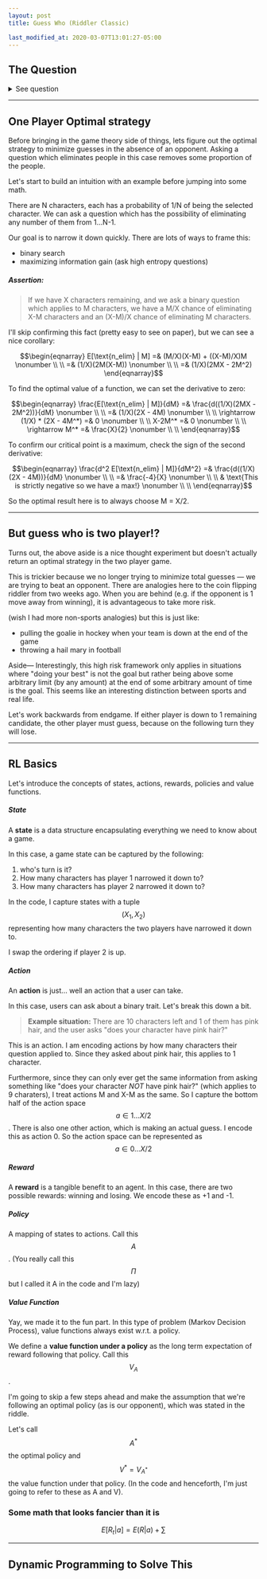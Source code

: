 ```yaml
---
layout: post
title: Guess Who (Riddler Classic)

last_modified_at: 2020-03-07T13:01:27-05:00
---
```


## The Question
<details>
<summary>See question</summary>
<q>

Sticking with the board game theme, from Andrew Lin comes a closer examination of a classic game of reasoning and elimination:

In the game of “Guess Who,” each player first randomly (and independently of their opponent) selects one of N character tiles. While it’s unlikely, both players can choose the same character. Each of the N characters is distinct in appearance — for example, characters have different skin tones, hair color, hair length and accessories like hats or glasses.

Each player also has access to a board with images of all N characters. The players alternate taking turns, and during each turn a player has two options:

Make a specific guess as to their opponent’s selected character. If correct, the player who made the guess immediately wins. Otherwise, that player immediately loses.
Ask a yes-or-no question about their opponent’s chosen character, in order to eliminate some of the candidates. Importantly, if only one possible character is left after the question, the player must still wait until their next turn to officially guess that character.
Assume both players are highly skilled at choosing yes-or-no questions, so that they can always craft a question to potentially rule out (or in) any desired number of candidates. Also, both are playing to maximize their own probability of winning.

Let’s keep things (relatively) simple, and suppose that N = 4. How likely is it that the player who goes first will win?

Extra credit: If N is instead 24 (the number of characters in the original “Guess Who” game), now how likely is it that the player who goes first will win?

Extra extra credit: If N is instead 14, now how likely is it that the player who goes first will win?
<cite><a href="https://fivethirtyeight.com/features/how-good-are-you-at-guess-who/">How Good Are You At Guess Who?</a></cite>
</q>
</details>

---

## One Player Optimal strategy
Before bringing in the game theory side of things, lets figure out the optimal strategy to minimize guesses in the absence of an opponent. Asking a question which eliminates people in this case removes some proportion of the people.

Let's start to build an intuition with an example before jumping into some math.

There are N characters, each has a probability of 1/N of being the selected character. We can ask a question which has the possibility of eliminating any number of them from 1...N-1.

Our goal is to narrow it down quickly. There are lots of ways to frame this:
* binary search
* maximizing information gain (ask high entropy questions)

##### Assertion:
> If we have X characters remaining, and we ask a binary question which applies to M characters, we have a M/X chance of eliminating X-M characters and an (X-M)/X chance of eliminating M characters.

I'll skip confirming this fact (pretty easy to see on paper), but we can see a nice corollary:

$$\begin{eqnarray}
    E[\text{n_elim} | M] =& (M/X)(X-M)  + ((X-M)/X)M \nonumber \\ \\
    =& (1/X)(2M(X-M)) \nonumber \\ \\
    =& (1/X)(2MX - 2M^2)
\end{eqnarray}$$

To find the optimal value of a function, we can set the derivative to zero:

$$\begin{eqnarray}
    \frac{E[\text{n_elim} | M]}{dM} =& \frac{d((1/X)(2MX - 2M^2))}{dM} \nonumber \\ \\
                        =& (1/X)(2X - 4M) \nonumber \\ \\
    \rightarrow (1/X) * (2X - 4M^*) =& 0 \nonumber \\ \\
    X-2M^* =& 0 \nonumber \\ \\
    \rightarrow M^* =& \frac{X}{2} \nonumber \\ \\
\end{eqnarray}$$

To confirm our critical point is a maximum, check the sign of the second derivative:

$$\begin{eqnarray}
    \frac{d^2 E[\text{n_elim} | M]}{dM^2} =& \frac{d((1/X)(2X - 4M))}{dM} \nonumber \\ \\
                                    =& \frac{-4}{X} \nonumber \\ \\
                                    & \text{This is strictly negative so we have a max!} \nonumber \\ \\
\end{eqnarray}$$

So the optimal result here is to always choose M = X/2.

---

## But guess who is two player!?
Turns out, the above aside is a nice thought experiment but doesn't actually return an optimal strategy in the two player game.

This is trickier because we no longer trying to minimize total guesses — we are trying to beat an opponent. There are analogies here to the coin flipping riddler from two weeks ago. When you are behind (e.g. if the opponent is 1 move away from winning), it is advantageous to take more risk.

(wish I had more non-sports analogies) but this is just like:
* pulling the goalie in hockey when your team is down at the end of the game
* throwing a hail mary in football

Aside—
Interestingly, this high risk framework only applies in situations where "doing your best" is not the goal but rather being above some arbitrary limit (by any amount) at the end of some arbitrary amount of time is the goal. This seems like an interesting distinction between sports and real life.

Let's work backwards from endgame. If either player is down to 1 remaining candidate, the other player must guess, because on the following turn they will lose.

---

## RL Basics
Let's introduce the concepts of states, actions, rewards, policies and value functions.

##### State
A **state** is a data structure encapsulating everything we need to know about a game.

In this case, a game state can be captured by the following:
1. who's turn is it?
2. How many characters has player 1 narrowed it down to?
3. How many characters has player 2 narrowed it down to?

In the code, I capture states with a tuple $$(X_1, X_2)$$ representing how many characters the two players have narrowed it down to.

I swap the ordering if player 2 is up.

##### Action
An **action** is just... well an action that a user can take.

In this case, users can ask about a binary trait. Let's break this down a bit. 

> **Example situation:** There are 10 characters left and 1 of them has pink hair, and the user asks "does your character have pink hair?" 

This is an action. I am encoding actions by how many characters their question applied to. Since they asked about pink hair, this applies to 1 character. 

Furthermore, since they can only ever get the same information from asking something like "does your character *NOT* have pink hair?" (which applies to 9 charaters), I treat actions M and X-M as the same. So I capture the bottom half of the action space $$a \in 1...X/2$$. There is also one other action, which is making an actual guess. I encode this as action 0. So the action space can be represented as $$a \in 0...X/2$$

##### Reward
A **reward** is a tangible benefit to an agent. In this case, there are two possible rewards: winning and losing. We encode these as +1 and -1.

##### Policy
A mapping of states to actions. Call this $$A$$. (You really call this $$\Pi$$ but I called it A in the code and I'm lazy)

##### Value Function
Yay, we made it to the fun part. In this type of problem (Markov Decision Process), value functions always exist w.r.t. a policy.

We define a **value function under a policy** as the long term expectation of reward following that policy. Call this $$V_{A}$$.

I'm going to skip a few steps ahead and make the assumption that we're following an optimal policy (as is our opponent), which was stated in the riddle.

Let's call $$A^*$$ the optimal policy and $$V^* = V_{A^*}$$ the value function under that policy. (In the code and henceforth, I'm just going to refer to these as A and V).

### Some math that looks fancier than it is

$$ E[R_t | a] = E(R|a) + \sum $$



<!-- 
$$\begin{eqnarray}
    E[\text{n_elim} | M] =& (M/X)(X-M)  + ((X-M)/X)M \nonumber \\ \\
    =& (1/X)(2M(X-M)) \nonumber \\ \\
    =& (1/X)(2MX - 2M^2)
\end{eqnarray}$$ -->

---

## Dynamic Programming to Solve This
<script src="https://gist.github.com/samryan18/ee1a06108aea97c9b28b9674802e2103.js"></script>
